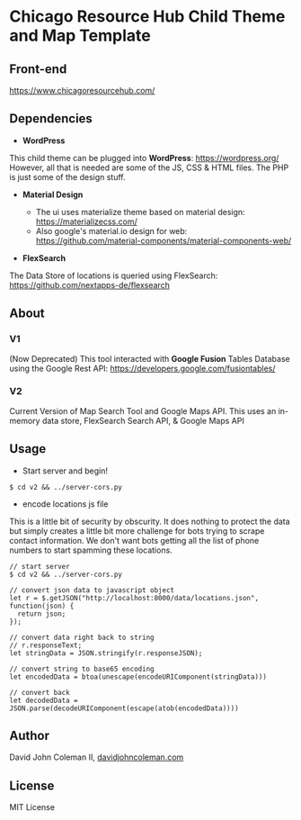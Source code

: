 # Chicago Resource Hub Child Theme and Map Template

## Front-end

https://www.chicagoresourcehub.com/

## Dependencies

* **WordPress**

This child theme can be plugged into **WordPress**: https://wordpress.org/ However,
all that is needed are some of the JS, CSS & HTML files.  The PHP is just some
of the design stuff.

* **Material Design**
  * The ui uses materialize theme based on material design: https://materializecss.com/
  * Also google's material.io design for web: https://github.com/material-components/material-components-web/

* **FlexSearch**

The Data Store of locations is queried using FlexSearch: https://github.com/nextapps-de/flexsearch

## About

### V1

(Now Deprecated) This tool interacted with **Google Fusion** Tables Database using the Google Rest API: https://developers.google.com/fusiontables/

### V2

Current Version of Map Search Tool and Google Maps API.
This uses an  in-memory data store, FlexSearch Search API, & Google Maps API 

## Usage

* Start server and begin!
```
$ cd v2 && ../server-cors.py
```

* encode locations js file

This is a little bit of security by obscurity.  It does nothing to protect the data
but simply creates a little bit more challenge for bots trying to scrape
contact information.  We don't want bots getting all the list of phone numbers
to start spamming these locations.

```
// start server
$ cd v2 && ../server-cors.py

// convert json data to javascript object
let r = $.getJSON("http://localhost:8000/data/locations.json", function(json) {
  return json;
});

// convert data right back to string
// r.responseText;
let stringData = JSON.stringify(r.responseJSON);

// convert string to base65 encoding
let encodedData = btoa(unescape(encodeURIComponent(stringData)))

// convert back
let decodedData = JSON.parse(decodeURIComponent(escape(atob(encodedData))))
```

## Author

David John Coleman II, [davidjohncoleman.com](https://www.davidjohncoleman.com/)

## License

MIT License
